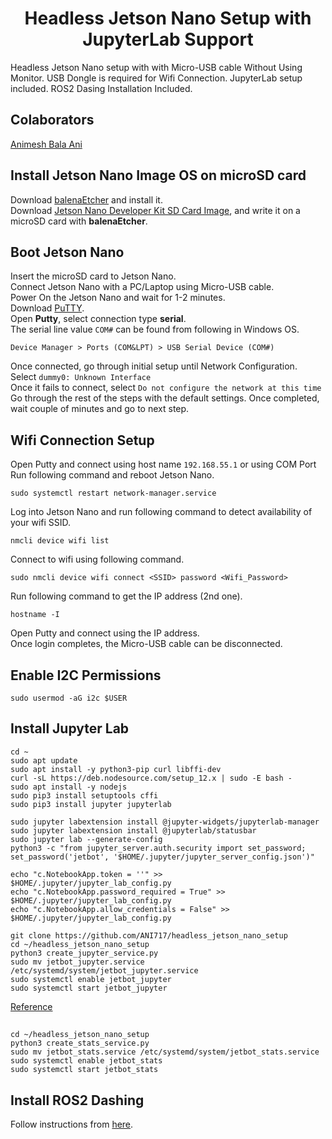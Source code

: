 <p align="center">
  <h1 align="center">Headless Jetson Nano Setup with JupyterLab Support</h1>
</p>

Headless Jetson Nano setup with with Micro-USB cable Without Using Monitor. USB Dongle is required for Wifi Connection. JupyterLab setup included. ROS2 Dasing Installation Included. 

## Colaborators
[Animesh Bala Ani](https://animeshani.com/)

## Install Jetson Nano Image OS on microSD card
Download [balenaEtcher](https://www.balena.io/etcher/) and install it.</br>
Download [Jetson Nano Developer Kit SD Card Image](https://developer.nvidia.com/jetson-nano-sd-card-image-45-0), and write it on a microSD card with **balenaEtcher**.</br>

## Boot Jetson Nano
Insert the microSD card to Jetson Nano.</br>
Connect Jetson Nano with a PC/Laptop using Micro-USB cable.</br>
Power On the Jetson Nano and wait for 1-2 minutes.</br>
Download [PuTTY](https://www.putty.org/).<br/>
Open **Putty**, select connection type **serial**.<br/>
The serial line value `COM#` can be found from following in Windows OS.</br>
```
Device Manager > Ports (COM&LPT) > USB Serial Device (COM#)
```
Once connected, go through initial setup until Network Configuration.</br>
Select `dummy0: Unknown Interface`</br>
Once it fails to connect, select `Do not configure the network at this time`</br>
Go through the rest of the steps with the default settings.
Once completed, wait couple of minutes and go to next step.

## Wifi Connection Setup
Open Putty and connect using host name `192.168.55.1` or using COM Port<br/>
Run following command and reboot Jetson Nano.</br>
```
sudo systemctl restart network-manager.service
```
Log into Jetson Nano and run following command to detect availability of your wifi SSID.</br>
```
nmcli device wifi list
```
Connect to wifi using following command.</br>
```
sudo nmcli device wifi connect <SSID> password <Wifi_Password>
```
Run following command to get the IP address (2nd one).</br>
```
hostname -I
```
Open Putty and connect using the IP address.<br/>
Once login completes, the Micro-USB cable can be disconnected.

## Enable I2C Permissions
```
sudo usermod -aG i2c $USER
```

## Install Jupyter Lab
```
cd ~
sudo apt update
sudo apt install -y python3-pip curl libffi-dev
curl -sL https://deb.nodesource.com/setup_12.x | sudo -E bash -
sudo apt install -y nodejs
sudo pip3 install setuptools cffi
sudo pip3 install jupyter jupyterlab

sudo jupyter labextension install @jupyter-widgets/jupyterlab-manager
sudo jupyter labextension install @jupyterlab/statusbar
sudo jupyter lab --generate-config
python3 -c "from jupyter_server.auth.security import set_password; set_password('jetbot', '$HOME/.jupyter/jupyter_server_config.json')"

echo "c.NotebookApp.token = ''" >> $HOME/.jupyter/jupyter_lab_config.py
echo "c.NotebookApp.password_required = True" >> $HOME/.jupyter/jupyter_lab_config.py
echo "c.NotebookApp.allow_credentials = False" >> $HOME/.jupyter/jupyter_lab_config.py

git clone https://github.com/ANI717/headless_jetson_nano_setup
cd ~/headless_jetson_nano_setup
python3 create_jupyter_service.py
sudo mv jetbot_jupyter.service /etc/systemd/system/jetbot_jupyter.service
sudo systemctl enable jetbot_jupyter
sudo systemctl start jetbot_jupyter
```
[Reference](https://github.com/NVIDIA-AI-IOT/jetbot/wiki/Create-SD-Card-Image-From-Scratch)

## 
```
cd ~/headless_jetson_nano_setup
python3 create_stats_service.py
sudo mv jetbot_stats.service /etc/systemd/system/jetbot_stats.service
sudo systemctl enable jetbot_stats
sudo systemctl start jetbot_stats
```

## Install ROS2 Dashing
Follow instructions from [here](https://docs.ros.org/en/dashing/Installation/Ubuntu-Install-Debians.html).

